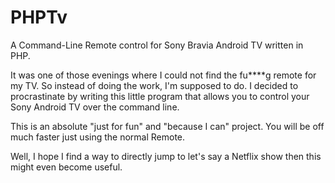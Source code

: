 # PHPTv

A Command-Line Remote control for Sony Bravia Android TV written in PHP.

It was one of those evenings where I could not find the fu****g remote for my TV. So instead of doing the work, I'm supposed to do. I decided to procrastinate by writing this little program that allows you to control your Sony Android TV over the command line.  

This is an absolute "just for fun" and "because I can" project. You will be off much faster just using the normal Remote.

Well, I hope I find a way to directly jump to let's say a Netflix show then this might even become useful.